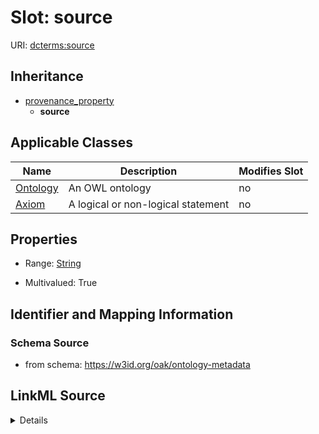 

# Slot: source

URI: [dcterms:source](http://purl.org/dc/terms/source)




## Inheritance

* [provenance_property](provenance_property.md)
    * **source**






## Applicable Classes

| Name | Description | Modifies Slot |
| --- | --- | --- |
| [Ontology](Ontology.md) | An OWL ontology |  no  |
| [Axiom](Axiom.md) | A logical or non-logical statement |  no  |







## Properties

* Range: [String](String.md)

* Multivalued: True





## Identifier and Mapping Information







### Schema Source


* from schema: https://w3id.org/oak/ontology-metadata




## LinkML Source

<details>
```yaml
name: source
from_schema: https://w3id.org/oak/ontology-metadata
exact_mappings:
- http://purl.org/dc/terms/source
- oio:source
rank: 1000
is_a: provenance_property
slot_uri: dcterms:source
multivalued: true
alias: source
domain_of:
- Ontology
- Axiom
range: string

```
</details>